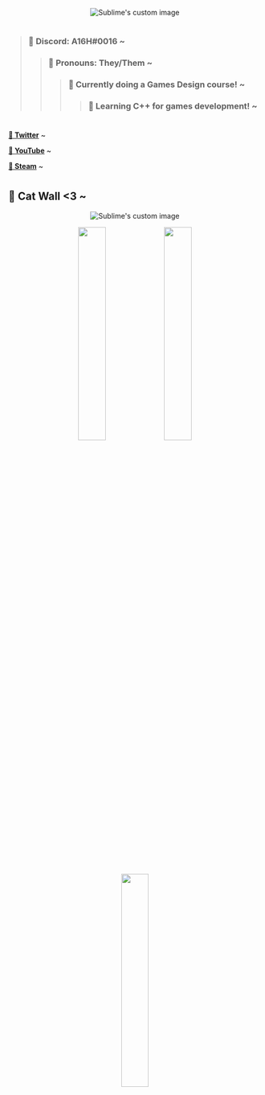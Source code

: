 <p align="center">
  <img src="https://user-images.githubusercontent.com/123602451/214741180-4de7b80b-3ae1-41a5-9297-286de24446ef.png?raw=true" alt="Sublime's custom image"/>
</p>

#

> ### 💛 Discord: A16H#0016 ~
>> ### 🤍 Pronouns: They/Them ~
>>> ### 💜 Currently doing a Games Design course! ~
>>>> ### 🖤 Learning C++ for games development! ~ 

#

**[🌸 Twitter](https://twitter.com/A16H9)** ~

**[🌺 YouTube](https://www.youtube.com/channel/UCmggjE1AlwV_SRpzOorywTA)** ~

**[🌷 Steam](https://steamcommunity.com/id/a16h/)** ~

#


## 🌈 Cat Wall <3 ~
<p align="center">
  <img src="https://user-images.githubusercontent.com/123602451/214742308-5c546543-3451-4ea7-95d4-c0ea5e67f1c9.gif?raw=true" alt="Sublime's custom image"/>
</p>

<p align="center" width="100%">
    <img width="33%" src="https://user-images.githubusercontent.com/123602451/214743549-62d3f73c-1c91-45c9-9a60-2682d8f22126.jpg">
    <img width="33%" src="https://user-images.githubusercontent.com/123602451/214743627-c5b1b55b-6339-457c-8821-16b814f64821.jpg">
    <img width="33%" src="https://user-images.githubusercontent.com/123602451/214743680-23dfec16-6b3d-4899-ab02-4babaae8770e.jpg">
</p>

#
